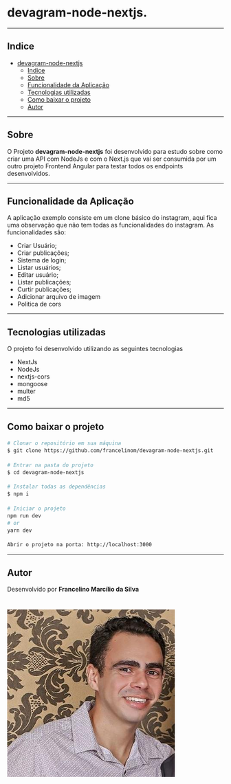 # devagram-node-nextjs.

---

## Indice

- [devagram-node-nextjs](#devagram-node-nextjs)
  - [Indice](#indice)
  - [Sobre](#sobre)
  - [Funcionalidade da Aplicação](#funcionalidade-da-aplicação)
  - [Tecnologias utilizadas](#tecnologias-utilizadas)
  - [Como baixar o projeto](#como-baixar-o-projeto)
  - [Autor](#autor)
  
---

## Sobre 

O Projeto **devagram-node-nextjs** foi desenvolvido para estudo sobre como criar uma API com NodeJs e com o Next.js que vai ser consumida por um outro projeto Frontend Angular para testar todos os endpoints desenvolvidos.

---

## Funcionalidade da Aplicação

A aplicação exemplo consiste em um clone básico do instagram, aqui fica uma observação que não tem todas as funcionalidades do instagram. As funcionalidades são:
- Criar Usuário;
- Criar publicações;
- Sistema de login;
- Listar usuários;
- Editar usuário;
- Listar publicações;
- Curtir publicações;
- Adicionar arquivo de imagem
- Politica de cors

---
## Tecnologias utilizadas 

O projeto foi desenvolvido utilizando as seguintes tecnologias
- NextJs
- NodeJs
- nextjs-cors
- mongoose
- multer
- md5

---

## Como baixar o projeto

```bash
# Clonar o repositório em sua máquina 
$ git clone https://github.com/francelinom/devagram-node-nextjs.git

# Entrar na pasta do projeto 
$ cd devagram-node-nextjs

# Instalar todas as dependências 
$ npm i

# Iniciar o projeto 
npm run dev
# or
yarn dev

Abrir o projeto na porta: http://localhost:3000
```

---
## Autor

Desenvolvido por **Francelino Marcílio da Silva** 
<h1>
  <img src="src/assets/img/eu.jpeg">
</h1>

